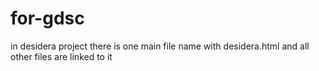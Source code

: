 # for-gdsc

in desidera project there is one main file name with desidera.html and all other files are linked to it
